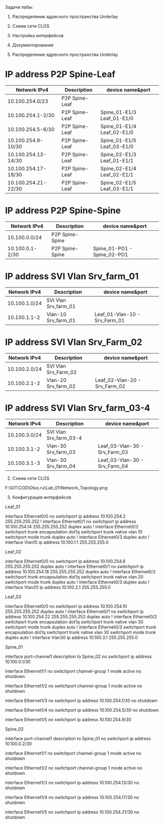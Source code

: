 Задачи лабы:
1) Распределение адресного пространства Underlay
2) Схема сети CLOS
3) Настройка интерфейсов
4) Документирование


1) Распределение адресного пространства Underlay

# IP address P2P Spine-Leaf

| Network IPv4         | Description    | device name&port           |
|----------------------|----------------|----------------------------|
| 10.100.254.0/23      | P2P Spine-Leaf |                            |
| 10.100.254.1-2/30    | P2P Spine-Leaf | Spine_01-E1/3 Leaf_01-E1/0 |
| 10.100.254.5-6/30    | P2P Spine-Leaf | Spine_01-E1/4 Leaf_02-E1/0 |
| 10.100.254.9-10/30   | P2P Spine-Leaf | Spine_01-E1/5 Leaf_03-E1/0 |
| 10.100.254.13-14/30  | P2P Spine-Leaf | Spine_02-E1/3 Leaf_01-E1/1 |
| 10.100.254.17-18/30  | P2P Spine-Leaf | Spine_02-E1/4 Leaf_02-E1/1 |
| 10.100.254.21-22/30  | P2P Spine-Leaf | Spine_02-E1/5 Leaf_03-E1/1 |

 # IP address P2P Spine-Spine

| Network IPv4    | Description     | device name&port            |
|---------------  |-----------------|-----------------------------|
| 10.100.0.0/24   | P2P Spine-Spine | 
| 10.100.0.1-2/30 | P2P Spine-Spine | Spine_01-PO1 - Spine_02-PO1 |

# IP address SVI Vlan Srv_farm_01 

| Network IPv4  | Description          | device name&port              |
|---------------|----------------------|-------------------------------|
| 10.100.1.0/24 | SVI Vlan Srv_farm_01 |                               |
| 10.100.1.1-2  | Vlan-10 Srv_farm_01  | Leaf_01-Vlan-10 - Srv_Farm_01 |

# IP address SVI Vlan Srv_Farm_02 

| Network IPv4  | Description          | device name&port              |
|---------------|----------------------|-------------------------------|
| 10.100.2.0/24 | SVI Vlan Srv_Farm_02 |                               |
| 10.100.2.1-2  | Vlan-20 Srv_farm_02  | Leaf_02-Vlan-20 - Srv_Farm_02 |

# IP address  SVI Vlan Srv_farm_03-4 

| Network IPv4  | Description            | device name&port              |
|---------------|------------------------|-------------------------------|
| 10.100.3.0/24 | SVI Vlan Srv_farm_03-4 |                               |
| 10.100.3.1-2  | Vlan-30 Srv_farm_03    | Leaf_03-Vlan-30 - Srv_Farm_03 |
| 10.100.3.1-3  | Vlan-30 Srv_farm_04    | Leaf_03-Vlan-30 - Srv_Farm_04 |

2) Схема сети CLOS

F:\GIT\COD\Otus.ru\Lab_01\Network_Topology.png

3) Конфигурация интерфейсов

Leaf_01

interface Ethernet0/0
 no switchport
 ip address 10.100.254.2 255.255.255.252
!
interface Ethernet0/1
 no switchport
 ip address 10.100.254.14 255.255.255.252
 duplex auto
!
interface Ethernet0/2
 switchport trunk encapsulation dot1q
 switchport trunk native vlan 10
 switchport mode trunk
 duplex auto
!
interface Ethernet0/3
 duplex auto
!
interface Vlan10
 ip address 10.100.1.1 255.255.255.0

 Leaf_02

 interface Ethernet0/0
 no switchport
 ip address 10.100.254.6 255.255.255.252
 duplex auto
!
interface Ethernet0/1
 no switchport
 ip address 10.100.254.18 255.255.255.252
 duplex auto
!
interface Ethernet0/2
 switchport trunk encapsulation dot1q
 switchport trunk native vlan 20
 switchport mode trunk
 duplex auto
!
interface Ethernet0/3
 duplex auto
!
interface Vlan20
 ip address 10.100.2.1 255.255.255.0

 Leaf_03

 interface Ethernet0/0
 no switchport
 ip address 10.100.254.10 255.255.255.252
 duplex auto
!
interface Ethernet0/1
 no switchport
 ip address 10.100.254.22 255.255.255.252
 duplex auto
!
interface Ethernet0/2
 switchport trunk encapsulation dot1q
 switchport trunk native vlan 30
 switchport mode trunk
 duplex auto
!
interface Ethernet0/3
 switchport trunk encapsulation dot1q
 switchport trunk native vlan 30
 switchport mode trunk
 duplex auto
!
interface Vlan30
 ip address 10.100.3.1 255.255.255.0

Spine_01

interface port-channel1
  description to Spine_02
  no switchport
  ip address 10.100.0.1/30

interface Ethernet1/1
  no switchport
  channel-group 1 mode active
  no shutdown

interface Ethernet1/2
  no switchport
  channel-group 1 mode active
  no shutdown

interface Ethernet1/3
  no switchport
  ip address 10.100.254.1/30
  no shutdown

interface Ethernet1/4
  no switchport
  ip address 10.100.254.5/30
  no shutdown

interface Ethernet1/5
  no switchport
  ip address 10.100.254.9/30

  Spine_02

  interface port-channel1
  description to Spine_01
  no switchport
  ip address 10.100.0.2/30

interface Ethernet1/1
  no switchport
  channel-group 1 mode active
  no shutdown

interface Ethernet1/2
  no switchport
  channel-group 1 mode active
  no shutdown

interface Ethernet1/3
  no switchport
  ip address 10.100.254.13/30
  no shutdown

interface Ethernet1/4
  no switchport
  ip address 10.100.254.17/30
  no shutdown

interface Ethernet1/5
  no switchport
  ip address 10.100.254.21/30
  no shutdown

